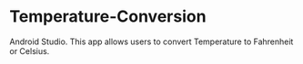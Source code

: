 # Temperature-Conversion

Android Studio.
This app allows users to convert Temperature to Fahrenheit or Celsius. 
